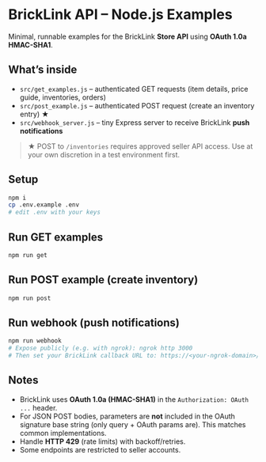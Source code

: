 # BrickLink API – Node.js Examples

Minimal, runnable examples for the BrickLink **Store API** using **OAuth 1.0a HMAC-SHA1**.

## What’s inside
- `src/get_examples.js` – authenticated GET requests (item details, price guide, inventories, orders)
- `src/post_example.js` – authenticated POST request (create an inventory entry) ★
- `src/webhook_server.js` – tiny Express server to receive BrickLink **push notifications**

> ★ POST to `/inventories` requires approved seller API access. Use at your own discretion in a test environment first.

## Setup
```bash
npm i
cp .env.example .env
# edit .env with your keys
```

## Run GET examples
```bash
npm run get
```

## Run POST example (create inventory)
```bash
npm run post
```

## Run webhook (push notifications)
```bash
npm run webhook
# Expose publicly (e.g. with ngrok): ngrok http 3000
# Then set your BrickLink callback URL to: https://<your-ngrok-domain>/bricklink/push
```

## Notes
- BrickLink uses **OAuth 1.0a (HMAC-SHA1)** in the `Authorization: OAuth ...` header.
- For JSON POST bodies, parameters are **not** included in the OAuth signature base string (only query + OAuth params are). This matches common implementations.
- Handle **HTTP 429** (rate limits) with backoff/retries.
- Some endpoints are restricted to seller accounts.

